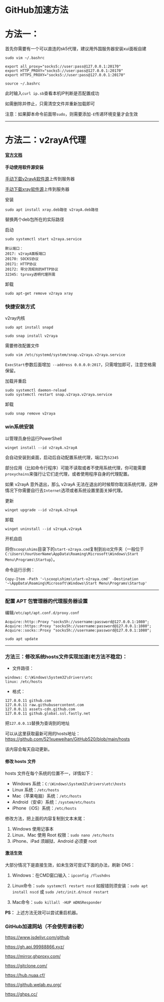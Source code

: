 #  GitHub加速方法

#  方法一：

首先你需要有一个可以直连的sk5代理，建议用外国服务器安装xui面板自建
```
sudo vim ~/.bashrc
```
```
export all_proxy="socks5://user:pass@127.0.0.1:20170"
export HTTP_PROXY="socks5://user:pass@127.0.0.1:20170"
export HTTPS_PROXY="socks5://user:pass@127.0.0.1:20170"
```
```
source ~/.bashrc
```

此时输入```curl ip.sb```查看本机IP判断是否配置成功

如需删除并停止，只需清空文件并重新加载即可

注意：如果脚本命令前面带`sudo`，则需要添加`-E`传递环境变量才会生效




---

# 方法二：v2rayA代理

#### [官方文档](https://v2raya.org/docs/prologue/installation/debian/)

#### 手动使用软件源安装
[手动下载v2rayA软件源](https://github.com/v2rayA/v2raya-apt/tree/master/pool/main/v/v2raya)上传到服务器

[手动下载xray软件源](https://github.com/v2rayA/v2raya-apt/tree/master/pool/main/x/xray)上传到服务器

安装
```
sudo apt install xray.deb路径 v2rayA.deb路径
```
替换两个deb包所在的实际路径

启动
```
sudo systemctl start v2raya.service
```
```
默认端口：
2017: v2rayA面板端口
20170: SOCKS协议
20171: HTTP协议
20172: 带分流规则的HTTP协议
32345: tproxy透明代理所需
```

卸载
```
sudo apt-get remove v2raya xray
```



### 快捷安装方式
v2ray内核
```
sudo apt install snapd
```
```
sudo snap install v2raya
```
需要修改配置文件
```
sudo vim /etc/systemd/system/snap.v2raya.v2raya.service
```
`ExecStart`参数后面增加` --address 0.0.0.0:2017`，只需增加即可，注意空格需保留。

加载并重启
```
sudo systemctl daemon-reload
sudo systemctl restart snap.v2raya.v2raya.service
```

卸载
```
sudo snap remove v2raya
```
### win系统安装
以管理员身份运行PowerShell
```
winget install --id v2rayA.v2rayA
```

会自动安装到桌面，启动后自动配置系统代理，端口为`52345`


部分应用（比如命令行程序）可能不读取或者不使用系统代理，你可能需要`proxychains`来强行让它们走代理，或者使用程序自身的代理配置。

如果 v2rayA 意外退出，那么 v2rayA 无法在退出的时候帮你取消系统代理，这种情况下你需要自行去`Internet`选项或者系统设置里面关掉代理。


更新
```
winget upgrade --id v2rayA.v2rayA
```
卸载
```
winget uninstall --id v2rayA.v2rayA
```

开机自启

将你`scoop\shims`目录下的`start-v2raya.cmd`复制到`启动`文件夹（一般位于 `C:\Users\YourUserName\AppData\Roaming\Microsoft\Windows\Start Menu\Programs\Startup`）。

命令运行示例：
```
Copy-Item -Path '~\scoop\shims\start-v2raya.cmd' -Destination '~\AppData\Roaming\Microsoft\Windows\Start Menu\Programs\Startup'
```


---
### 配置 APT 包管理器的代理服务器设置

编辑`/etc/apt/apt.conf.d/proxy.conf`

```
Acquire::http::Proxy "socks5h://username:password@127.0.0.1:1080";
Acquire::https::Proxy "socks5h://username:password@127.0.0.1:1080";
Acquire::socks::Proxy "socks5h://username:password@127.0.0.1:1080";
```
```
sudo apt update
```

---

###  方法三：修改系统hosts文件实现加速(老方法不稳定)：

+ 文件路径：
```
windows: C:\Windows\System32\drivers\etc 
linux: /etc/hosts
```
+ 格式：
```
127.0.0.11 github.com
127.0.0.11 raw.githubusercontent.com
127.0.0.11 assets-cdn.github.com
127.0.0.11 github.global.ssl.fastly.net
```
把```127.0.0.11```替换为查询到的地址

可以从这里获取最新可用的hosts地址：https://github.com/521xueweihan/GitHub520/blob/main/hosts

该内容会每天自动更新。

#### 修改 hosts 文件

hosts 文件在每个系统的位置不一，详情如下：
- Windows 系统：`C:\Windows\System32\drivers\etc\hosts`
- Linux 系统：`/etc/hosts`
- Mac（苹果电脑）系统：`/etc/hosts`
- Android（安卓）系统：`/system/etc/hosts`
- iPhone（iOS）系统：`/etc/hosts`

修改方法，把上面的内容复制到文本末尾：

1. Windows 使用记事本
2. Linux、Mac 使用 Root 权限：`sudo nano /etc/hosts`
3. iPhone、iPad 须越狱、Android 必须要 root

####  激活生效
大部分情况下是直接生效，如未生效可尝试下面的办法，刷新 DNS：

1. Windows：在CMD窗口输入：`ipconfig /flushdns`

2. Linux命令：`sudo systemctl restart nscd` 如报错则须安装：`sudo apt install nscd` 或 `sudo /etc/init.d/nscd restart`

3. Mac命令：`sudo killall -HUP mDNSResponder`

**PS：** 上述方法无效可以尝试重启机器。

###  GitHub加速网站（不会使用请谷歌） 

https://www.jsdelivr.com/github

https://gh.api.99988866.xyz/

https://mirror.ghproxy.com/

https://gitclone.com/

https://hub.nuaa.cf/

https://github.welab.eu.org/

https://ghps.cc/